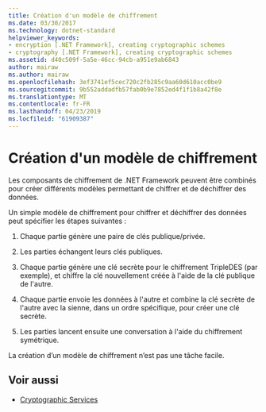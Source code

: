 ```yaml
---
title: Création d'un modèle de chiffrement
ms.date: 03/30/2017
ms.technology: dotnet-standard
helpviewer_keywords:
- encryption [.NET Framework], creating cryptographic schemes
- cryptography [.NET Framework], creating cryptographic schemes
ms.assetid: d40c509f-5a5e-46cc-94cb-a951e9ab6843
author: mairaw
ms.author: mairaw
ms.openlocfilehash: 3ef3741ef5cec720c2fb285c9aa60d610acc0be9
ms.sourcegitcommit: 9b552addadfb57fab0b9e7852ed4f1f1b8a42f8e
ms.translationtype: MT
ms.contentlocale: fr-FR
ms.lasthandoff: 04/23/2019
ms.locfileid: "61909387"
---
```

# <a name="creating-a-cryptographic-scheme"></a>Création d'un modèle de chiffrement
Les composants de chiffrement de .NET Framework peuvent être combinés pour créer différents modèles permettant de chiffrer et de déchiffrer des données.  
  
 Un simple modèle de chiffrement pour chiffrer et déchiffrer des données peut spécifier les étapes suivantes :  
  
1. Chaque partie génère une paire de clés publique/privée.  
  
2. Les parties échangent leurs clés publiques.  
  
3. Chaque partie génère une clé secrète pour le chiffrement TripleDES (par exemple), et chiffre la clé nouvellement créée à l'aide de la clé publique de l'autre.  
  
4. Chaque partie envoie les données à l'autre et combine la clé secrète de l'autre avec la sienne, dans un ordre spécifique, pour créer une clé secrète.  
  
5. Les parties lancent ensuite une conversation à l'aide du chiffrement symétrique.  
  
 La création d’un modèle de chiffrement n’est pas une tâche facile.
  
## <a name="see-also"></a>Voir aussi

- [Cryptographic Services](../../../docs/standard/security/cryptographic-services.md)
